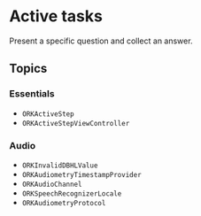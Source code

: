# Active tasks

Present a specific question and collect an answer.

## Topics

### Essentials

- ``ORKActiveStep``
- ``ORKActiveStepViewController``

### Audio

- ``ORKInvalidDBHLValue``
- ``ORKAudiometryTimestampProvider``
- ``ORKAudioChannel``
- ``ORKSpeechRecognizerLocale``
- ``ORKAudiometryProtocol``

